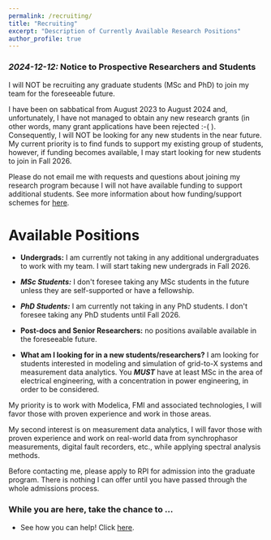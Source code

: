 ```yaml
---
permalink: /recruiting/
title: "Recruiting"
excerpt: "Description of Currently Available Research Positions"
author_profile: true
---
```


### ***2024-12-12:*** Notice to Prospective Researchers and Students
I will NOT be recruiting any graduate students (MSc and PhD) to join my team for the foreseeable future.

I have been on sabbatical from August 2023 to August 2024 and, unfortunately, I have not managed to obtain any new research grants (in other words, many grant applications have been rejected :-( ). Consequently, I will NOT be looking for any new students in the near future. 
My current priority is to find funds to support my existing group of students, however, if funding becomes available, I may start looking for new students to join in Fall 2026.

Please do not email me with requests and questions about joining my research program because I will not have available funding to support additional students. 
See more information about how funding/support schemes for  [here](https://alsetlab.github.io/students/).

# Available Positions

* **Undergrads:** I am currently not taking in any additional undergraduates to work with my team. I will start taking new undergrads in Fall 2026.

* ***MSc Students:*** I don't foresee taking any MSc students in the future unless they are self-supported or have a fellowship.

* ***PhD Students:*** I am currently not taking in any PhD students. I don't foresee taking any PhD students until Fall 2026.

* **Post-docs and Senior Researchers:** no positions available available in the foreseeable future.

* **What am I looking for in a new students/researchers?** I am looking for students interested in modeling and simulation of grid-to-X systems and measurement data analytics. You ***MUST*** have at least MSc in the area of electrical engineering, with a concentration in power engineering, in order to be considered.

My priority is to work with Modelica, FMI and associated technologies, I will favor those with proven experience and work in those areas.

My second interest is on measurement data analytics, I will favor those with proven experience and work on real-world data from synchrophasor measurements, digital fault recorders, etc., while applying spectral analysis methods. 

Before contacting me, please apply to RPI for admission into the graduate program. There is nothing I can offer until you have passed through the whole admissions process.

### While you are here, take the chance to ...
  - See how you can help! Click [here](https://alsetlab.github.io/donate/).
